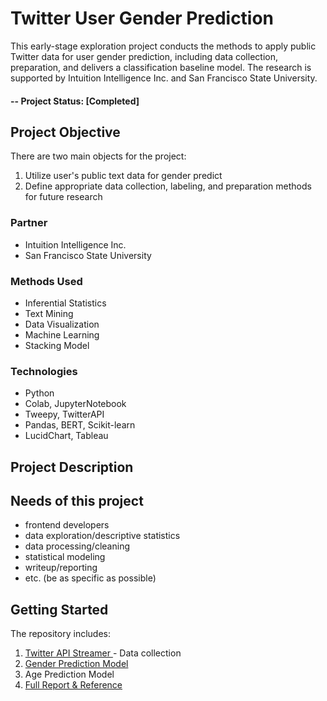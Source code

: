 # Twitter User Gender Prediction

This early-stage exploration project conducts the methods to apply public Twitter data for user gender prediction, 
including data collection, preparation, and delivers a classification baseline model. 
The research is supported by Intuition Intelligence Inc. and San Francisco State University.

#### -- Project Status: [Completed]

## Project Objective
There are two main objects for the project:
1) Utilize user's public text data for gender predict
2) Define appropriate data collection, labeling, and preparation methods for future research

### Partner
* Intuition Intelligence Inc.
* San Francisco State University

### Methods Used
* Inferential Statistics
* Text Mining
* Data Visualization
* Machine Learning
* Stacking Model

### Technologies
* Python
* Colab, JupyterNotebook
* Tweepy, TwitterAPI
* Pandas, BERT, Scikit-learn
* LucidChart, Tableau

## Project Description

## Needs of this project

- frontend developers
- data exploration/descriptive statistics
- data processing/cleaning
- statistical modeling
- writeup/reporting
- etc. (be as specific as possible)

## Getting Started
The repository includes: 
  1. [Twitter API Streamer ](Notebooks/Twitter_app_streamer.ipynb) - Data collection
  2. [Gender Prediction Model](Notebooks/gender.ipynb)
  3. Age Prediction Model
  4. [Full Report & Reference](https://docs.google.com/document/d/17D5Vw6b8qzrclFOiHboAuqG0-ux_lSAIBitlC9Z0mto/edit?usp=sharing)


